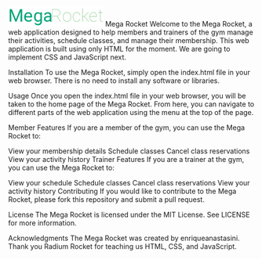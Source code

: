 <img src="week-02/assets/logo-mega-rocket.png" alt="Logo MegaRocket">
Mega Rocket 
Welcome to the Mega Rocket, a web application designed to help members and trainers of the gym manage their activities, schedule classes, and manage their membership. This web application is built using only HTML for the moment. We are going to implement CSS and JavaScript next.

Installation
To use the Mega Rocket, simply open the index.html file in your web browser. There is no need to install any software or libraries.

Usage
Once you open the index.html file in your web browser, you will be taken to the home page of the Mega Rocket. From here, you can navigate to different parts of the web application using the menu at the top of the page.

Member Features
If you are a member of the gym, you can use the Mega Rocket to:

View your membership details
Schedule classes
Cancel class reservations
View your activity history
Trainer Features
If you are a trainer at the gym, you can use the Mega Rocket to:

View your schedule
Schedule classes
Cancel class reservations
View your activity history
Contributing
If you would like to contribute to the Mega Rocket, please fork this repository and submit a pull request.

License
The Mega Rocket is licensed under the MIT License. See LICENSE for more information.

Acknowledgments
The Mega Rocket was created by enriqueanastasini. Thank you Radium Rocket for teaching us HTML, CSS, and JavaScript.